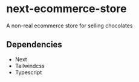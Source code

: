 # next-ecommerce-store

A non-real ecommerce store for selling chocolates

## Dependencies

- Next
- Tailwindcss
- Typescript
